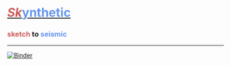 # <ins><font size=\6\><font color='indianred'>*Sk*</font><font color='cornflowerblue'>ynthetic</font></font></ins>

### <font size=\4\><font color='indianred'>sketch</font> to <font color='cornflowerblue'>seismic</font></font>
***

[![Binder](https://mybinder.org/badge_logo.svg)](https://mybinder.org/v2/gh/eslrgs/skynthetic/master)